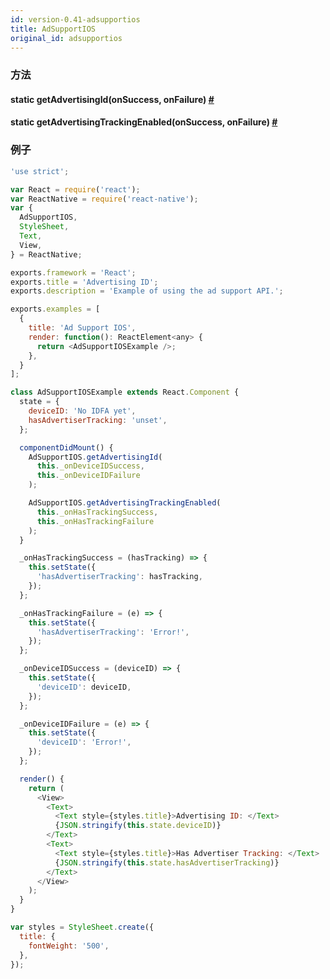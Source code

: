 ```yaml
---
id: version-0.41-adsupportios
title: AdSupportIOS
original_id: adsupportios
---
```



### 方法

<div class="props">
    <div class="prop">
        <h4 class="methodTitle">
            <a class="anchor" name="getadvertisingid"></a>
            <span class="methodType">static </span>getAdvertisingId<span class="methodType">(onSuccess, onFailure)</span> 
            <a class="hash-link" href="#getadvertisingid">#</a>
        </h4>
    </div>
    <div class="prop">
        <h4 class="methodTitle">
            <a class="anchor" name="getadvertisingtrackingenabled"></a>
            <span class="methodType">static </span>getAdvertisingTrackingEnabled<span class="methodType">(onSuccess, onFailure)</span> 
            <a class="hash-link" href="#getadvertisingtrackingenabled">#</a>
        </h4>
    </div>
</div>

### 例子

```javascript
'use strict';

var React = require('react');
var ReactNative = require('react-native');
var {
  AdSupportIOS,
  StyleSheet,
  Text,
  View,
} = ReactNative;

exports.framework = 'React';
exports.title = 'Advertising ID';
exports.description = 'Example of using the ad support API.';

exports.examples = [
  {
    title: 'Ad Support IOS',
    render: function(): ReactElement<any> {
      return <AdSupportIOSExample />;
    },
  }
];

class AdSupportIOSExample extends React.Component {
  state = {
    deviceID: 'No IDFA yet',
    hasAdvertiserTracking: 'unset',
  };

  componentDidMount() {
    AdSupportIOS.getAdvertisingId(
      this._onDeviceIDSuccess,
      this._onDeviceIDFailure
    );

    AdSupportIOS.getAdvertisingTrackingEnabled(
      this._onHasTrackingSuccess,
      this._onHasTrackingFailure
    );
  }

  _onHasTrackingSuccess = (hasTracking) => {
    this.setState({
      'hasAdvertiserTracking': hasTracking,
    });
  };

  _onHasTrackingFailure = (e) => {
    this.setState({
      'hasAdvertiserTracking': 'Error!',
    });
  };

  _onDeviceIDSuccess = (deviceID) => {
    this.setState({
      'deviceID': deviceID,
    });
  };

  _onDeviceIDFailure = (e) => {
    this.setState({
      'deviceID': 'Error!',
    });
  };

  render() {
    return (
      <View>
        <Text>
          <Text style={styles.title}>Advertising ID: </Text>
          {JSON.stringify(this.state.deviceID)}
        </Text>
        <Text>
          <Text style={styles.title}>Has Advertiser Tracking: </Text>
          {JSON.stringify(this.state.hasAdvertiserTracking)}
        </Text>
      </View>
    );
  }
}

var styles = StyleSheet.create({
  title: {
    fontWeight: '500',
  },
});
```
